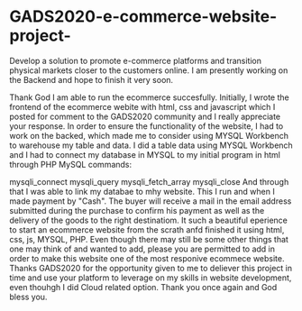 # GADS2020-e-commerce-website-project-
Develop a solution to promote e-commerce platforms and transition physical markets closer to the customers online.
I am presently working on the Backend and hope to finish it very soon.

Thank God I am able to run the ecommerce succesfully.
Initially, I wrote the frontend of the ecommerce webite with html, css and javascript which I posted for comment to the GADS2020 community and I really appreciate your response.
In order to ensure the functionality of the website, I had to work on the backed, which made me to consider using MYSQL Workbench to warehouse my table and data.
I did a table data using MYSQL Workbench and I had to connect my database in MYSQL to my initial program in html through PHP MySQL commands:

mysqli_connect
mysqli_query
mysqli_fetch_array
mysqli_close
And through that I was able to link my databae to mhy website.
This I run and when I made payment by "Cash". The buyer will receive a mail in the email address submitted during the purchase to confirm his payment as well as the delivery of the goods to the right destinatiom.
It such a beautiful eperience to start an ecommerce website from the scrath anfd finished it using html, css, js, MYSQL, PHP. 
Even though there may still be some other things that one may think of and wanted to add, please you are permitted to add in order to make this website one of the most responive  ecommece website.
Thanks GADS2020 for the opportunity given to me to deliever this project in time and use your platform to leverage on my skills in website development, even thouhgh I did Cloud related option.
Thank you once again and God bless you.
